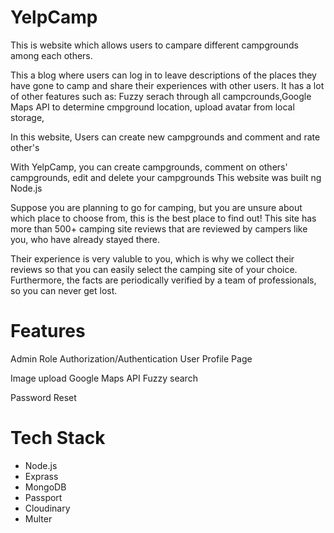 # YelpCamp
This is website which allows users to campare different campgrounds among each others.

This a blog where users can log in to leave descriptions of the places they have gone to camp and share their experiences with other users. It has a lot of other features such as: Fuzzy serach through all campcrounds,Google Maps API to determine cmpground location, upload avatar from local storage,

In this website, Users can create new campgrounds and comment and rate other's

With YelpCamp, you can create campgrounds, comment on others' campgrounds, edit and delete your campgrounds
This website was built ng Node.js

Suppose you are planning to go for camping, but you are unsure about which place to choose from, this is the best place to find out! 
This site has more than 500+ camping site reviews that are reviewed by campers like you, who have already stayed there.

Their experience is very valuble to you, which is why we collect their reviews so that you can easily select the camping site of your choice.
Furthermore, the facts are periodically verified by a team of professionals, so you can never get lost.

# Features
Admin Role
Authorization/Authentication
User Profile Page

Image upload
Google Maps API
Fuzzy search

Password Reset

# Tech Stack
* Node.js
* Exprass
* MongoDB
* Passport
* Cloudinary
* Multer
